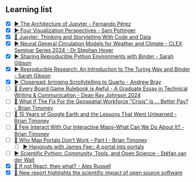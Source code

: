 ## Learning list

- [x] [:arrow_forward: The Architecture of Jupyter - Fernando Pérez](https://www.youtube.com/watch?v=dENc0gwzySc)
- [x] [:arrow_forward: Four Visualization Perspectives - Sam Pottinger](https://vimeo.com/1012207772/d6c493be5e)
- [x] [:memo: Jupyter: Thinking and Storytelling With Code and Data](https://ieeexplore.ieee.org/document/9387490)
- [x] [:arrow_forward: Neural General Circulation Models for Weather and Climate - CLEX Seminar Series 2024 - Dr Stephan Hoyer](https://www.youtube.com/watch?v=ngJAFoXdTLA)
- [x] [:arrow_forward: Sharing Reproducible Python Environments with Binder - Sarah Gibson](https://www.youtube.com/watch?v=wTVMHallSSA)
- [x] [:arrow_forward: Reproducible Research: An Introduction to The Turing Way and Binder - Sarah Gibson](https://www.youtube.com/watch?v=qIfTHrdU88s)
- [x] [:arrow_forward: Closeread: bringing Scrollytelling to Quarto - Andrew Bray](https://www.youtube.com/watch?v=KqLxy66B3lQ)
- [ ] [:memo: Every Board Game Rulebook is Awful - A Graduate Essay in Technical Writing & Communication - Dean Ray Johnson 2024](https://drive.google.com/file/d/1nkHWqYre866xihxN3MnHr5YFzY4gQWDT/view)
- [ ] [:memo: What If The Fix For the Geospatial Workforce “Crisis” Is ... Better Pay? - Brian Timoney](https://mapbrief.com/2023/12/06/what-if-the-fix-for-the-geospatial-workforce-crisis-is-better-pay/)
- [ ] [:memo: 15 Years of Google Earth and the Lessons That Went Unlearned - Brian Timoney](https://mapbrief.com/2020/06/26/15-years-of-google-earth-and-the-lessons-that-went-unlearned/)
- [ ] [:memo: Few Interact With Our Interactive Maps–What Can We Do About It? - Brian Timoney](https://mapbrief.com/2017/04/06/few-interact-with-our-interactive-maps-what-can-we-do-about-it/)
- [ ] [:memo: Why Map Portals Don’t Work – Part I - Brian Timoney](https://mapbrief.com/2013/02/05/why-map-portals-dont-work-part-i/)
    - [ ] [:arrow_forward:  Hangouts with James Fee:: A portal into portals](https://www.youtube.com/watch?v=lEIUmB080p0)
- [ ] [:arrow_forward: Scientific Python: Community, Tools, and Open Science - Stéfan van der Walt](https://www.youtube.com/watch?v=cmUtiEv4xm4)
- [x] [:memo: If not React, then what? - Alex Russell](https://infrequently.org/2024/11/if-not-react-then-what/#fn-why-not-1)
- [x] [:memo: New report highlights the scientific impact of open source software](https://www.statnews.com/sponsor/2024/11/26/new-report-highlights-the-scientific-impact-of-open-source-software/)
